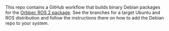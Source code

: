 This repo contains a GitHub workflow that builds binary Debian packages for the [Orbbec ROS 2 package](https://github.com/orbbec/OrbbecSDK_ROS2). See the branches for a target Ubuntu and ROS distribution and follow the instructions there on how to add the Debian repo to your system.
